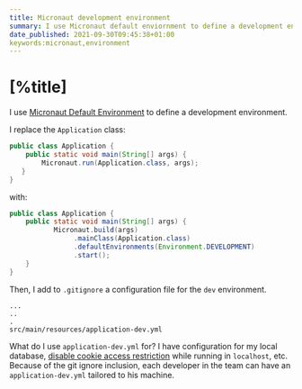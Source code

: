 ```yaml
---
title: Micronaut development environment
summary: I use Micronaut default enviornment to define a development environment.
date_published: 2021-09-30T09:45:38+01:00
keywords:micronaut,environment
---
```


# [%title]

I use [Micronaut Default Environment](https://docs.micronaut.io/latest/guide/#environments) to define a development environment. 

I replace the `Application` class: 
    
```java
public class Application {
    public static void main(String[] args) {
        Micronaut.run(Application.class, args);
   }
}
``` 

with: 

```java
public class Application {
    public static void main(String[] args) {
           Micronaut.build(args)
                .mainClass(Application.class)
                .defaultEnvironments(Environment.DEVELOPMENT)
                .start();
    }
}
```

Then, I add to `.gitignore` a configuration file for the `dev` environment. 

```
...
..
.
src/main/resources/application-dev.yml
```

What do I use `application-dev.yml` for? I have configuration for my local database, [disable cookie access restriction](https://developer.mozilla.org/en-US/docs/Web/HTTP/Cookies#restrict_access_to_cookies) while running in `localhost`, etc. Because of the git ignore inclusion, each developer in the team can have an `application-dev.yml` tailored to his machine.